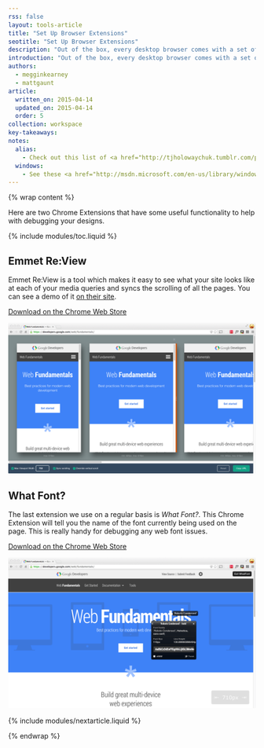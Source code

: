 ```yaml
---
rss: false
layout: tools-article
title: "Set Up Browser Extensions"
seotitle: "Set Up Browser Extensions"
description: "Out of the box, every desktop browser comes with a set of developer tools, you can extend and add to these with extensions or plugins for your browser."
introduction: "Out of the box, every desktop browser comes with a set of developer tools, you can extend and add to these with extensions or plugins for your browser."
authors:
  - megginkearney
  - mattgaunt
article:
  written_on: 2015-04-14
  updated_on: 2015-04-14
  order: 5
collection: workspace
key-takeaways:
notes:
  alias:
    - Check out this list of <a href="http://tjholowaychuk.tumblr.com/post/26904939933/git-extras-introduction-screencast"> Git aliases</a>.
  windows:
    - See these <a href="http://msdn.microsoft.com/en-us/library/windows/desktop/ms682057(v=vs.85).aspx">instructions for setting up Windows aliases</a>.
---
```

{% wrap content %}

Here are two Chrome Extensions that have some useful functionality to help with
debugging your designs.

{% include modules/toc.liquid %}

## Emmet Re:View

Emmet Re:View is a tool which makes it easy to see what your site looks like at
each of your media queries and syncs the scrolling of all the pages. You can see
a demo of it [on their
site](http://re-view.emmet.io/).

[Download on the Chrome Web
Store](https://chrome.google.com/webstore/detail/emmet-review/epejoicbhllgiimigokgjdoijnpaphdp)

<img src="imgs/emmet-review-extension.png" alt="Screenshot of Emmet Review Extension" />

## What Font?

The last extension we use on a regular basis is *What Font?*. This Chrome Extension
will tell you the name of the font currently being used on the page. This is
really handy for debugging any web font issues.

[Download on the Chrome Web
Store](https://chrome.google.com/webstore/detail/whatfont/jabopobgcpjmedljpbcaablpmlmfcogm)

<img src="imgs/what-font-extension.png" alt="Screenshot of the What Font Chrome Extension" />

{% include modules/nextarticle.liquid %}

{% endwrap %}
